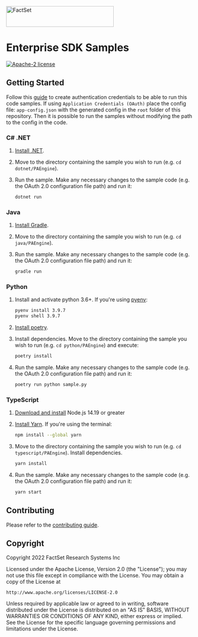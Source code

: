 <img alt="FactSet" src="https://www.factset.com/hubfs/Assets/images/factset-logo.svg" height="56" width="290">

# Enterprise SDK Samples

[![Apache-2 license](https://img.shields.io/badge/license-Apache2-brightgreen.svg)](https://www.apache.org/licenses/LICENSE-2.0)

## Getting Started

Follow this [guide](https://github.com/factset/enterprise-sdk#authentication) to create authentication credentials to be able to run this code samples. If using `Application Credentials (OAuth)` place the config file: `app-config.json` with the generated config in the `root` folder of this repository. Then it is possible to run the samples without modifying the path to the config in the code.

### C# .NET

1. [Install .NET](https://docs.microsoft.com/en-us/dotnet/core/install/).

2. Move to the directory containing the sample you wish to run (e.g. `cd dotnet/PAEngine`).

3. Run the sample. Make any necessary changes to the sample code (e.g. the OAuth 2.0 configuration file path) and run it:

   ```sh
   dotnet run
   ```

### Java

1. [Install Gradle](https://gradle.org/install/).

2. Move to the directory containing the sample you wish to run (e.g. `cd java/PAEngine`).

3. Run the sample. Make any necessary changes to the sample code (e.g. the OAuth 2.0 configuration file path) and run it:

   ```sh
   gradle run
   ```

### Python

1. Install and activate python 3.6+. If you're using [pyenv](https://github.com/pyenv/pyenv):

   ```sh
   pyenv install 3.9.7
   pyenv shell 3.9.7
   ```

2. [Install poetry](https://python-poetry.org/docs/#installation).
3. Install dependencies. Move to the directory containing the sample you wish to run (e.g. `cd python/PAEngine`) and execute:

   ```sh
   poetry install
   ```

4. Run the sample. Make any necessary changes to the sample code (e.g. the OAuth 2.0 configuration file path) and run it:

   ```sh
   poetry run python sample.py
   ```

### TypeScript

1. [Download and install](https://nodejs.org/en/download/) Node.js 14.19 or greater

2. [Install Yarn](https://classic.yarnpkg.com/lang/en/docs/install). If you're using the terminal:

   ```sh
   npm install --global yarn
   ```

3. Move to the directory containing the sample you wish to run (e.g. `cd typescript/PAEngine`). Install dependencies.

   ```sh
   yarn install
   ```

4. Run the sample. Make any necessary changes to the sample code (e.g. the OAuth 2.0 configuration file path) and run it:

   ```sh
   yarn start
   ```

## Contributing

Please refer to the [contributing guide](https://github.com/factset/enterprise-sdk/blob/main/CONTRIBUTING.md).

## Copyright

Copyright 2022 FactSet Research Systems Inc

Licensed under the Apache License, Version 2.0 (the "License");
you may not use this file except in compliance with the License.
You may obtain a copy of the License at

    http://www.apache.org/licenses/LICENSE-2.0

Unless required by applicable law or agreed to in writing, software
distributed under the License is distributed on an "AS IS" BASIS,
WITHOUT WARRANTIES OR CONDITIONS OF ANY KIND, either express or implied.
See the License for the specific language governing permissions and
limitations under the License.
